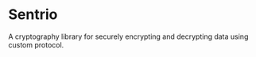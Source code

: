 # Sentrio
A cryptography library for securely encrypting and decrypting data using custom protocol.
